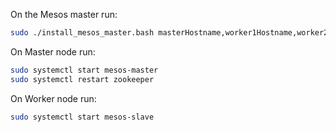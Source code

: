 On the Mesos master run: 
```bash
sudo ./install_mesos_master.bash masterHostname,worker1Hostname,worker2Hostname,...
```

On Master node run:
```bash
sudo systemctl start mesos-master
sudo systemctl restart zookeeper
```

On Worker node run:
```bash
sudo systemctl start mesos-slave
```
